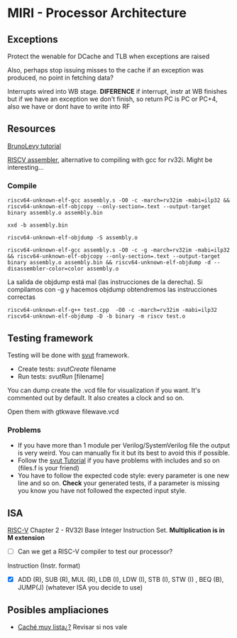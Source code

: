 # MIRI - Processor Architecture

## Exceptions
Protect the wenable for DCache and TLB when exceptions are raised

Also, perhaps stop issuing misses to the cache if an exception was produced, no point in fetching data?

Interrupts wired into WB stage. **DIFERENCE** if interrupt, instr at WB finishes but if we have an exception we don't finish, so return PC is PC or PC+4, also we have or dont have to write into RF

## Resources

[BrunoLevy tutorial](https://github.com/BrunoLevy/learn-fpga/blob/master/FemtoRV/TUTORIALS/FROM_BLINKER_TO_RISCV/PIPELINE.md#step-9-return-address-stack)


[RISCV assembler](https://github.com/carlosedp/riscvassembler), alternative to compiling with gcc for rv32i. Might be interesting...

### Compile
```
riscv64-unknown-elf-gcc assembly.s -O0 -c -march=rv32im -mabi=ilp32 && riscv64-unknown-elf-objcopy --only-section=.text --output-target binary assembly.o assembly.bin

xxd -b assembly.bin

riscv64-unknown-elf-objdump -S assembly.o

riscv64-unknown-elf-gcc assembly.s -O0 -c -g -march=rv32im -mabi=ilp32 && riscv64-unknown-elf-objcopy --only-section=.text --output-target binary assembly.o assembly.bin && riscv64-unknown-elf-objdump -d --disassembler-color=color assembly.o
```
La salida de objdump está mal (las instrucciones de la derecha). Si compilamos con -g y hacemos objdump obtendremos las instrucciones correctas


```
riscv64-unknown-elf-g++ test.cpp  -O0 -c -march=rv32im -mabi=ilp32
riscv64-unknown-elf-objdump -D -b binary -m riscv test.o
```


## Testing framework
Testing will be done with [svut](https://github.com/dpretet/svut) framework.
- Create tests: *svutCreate* filename
- Run tests: *svutRun* [filename]

You can dump create the .vcd file for visualization if you want. It's commented out by default. It also creates
a clock and so on.

Open them with gtkwave filewave.vcd

### Problems
  - If you have more than 1 module per Verilog/SystemVerilog file the output is very weird. You can manually fix it
  but its best to avoid this if possible.
  - Follow the [svut Tutorial](https://github.com/dpretet/svut#tutorial) if you have problems with includes and so on (files.f is your friend) 
  - You have to follow the expected code style: every parameter is one new line and so on. **Check** your generated tests, if a parameter 
    is missing you know you have not followed the expected input style.
    
## ISA
[RISC-V](https://riscv.org/wp-content/uploads/2017/05/riscv-spec-v2.2.pdf) Chapter 2 - RV32I Base Integer Instruction Set. **Multiplication is in M extension**

- [ ] Can we get a RISC-V compiler to test our processor?

Instruction (Instr. format)

- [X] ADD (R), SUB (R), MUL (R), LDB (I), LDW (I), STB (I), STW (I) , BEQ (B), JUMP(J)  (whatever ISA you decide to use)

## Posibles ampliaciones
- [Caché muy lista¿?](https://personals.ac.upc.edu/jmanel/papers/ics97.pdf) Revisar si nos vale
  
  


